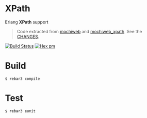 # XPath

Erlang **XPath** support

> Code extracted from [mochiweb](https://github.com/retnuh/mochiweb_xpath) and [mochiweb_xpath](https://github.com/mochi/mochiweb).
> See the [CHANGES](https://github.com/hiend/xpath/blob/master/CHANGES.md).

[![Build Status](https://travis-ci.org/hiend/xpath.svg?branch=master)](https://travis-ci.org/hiend/xpath)
[![Hex pm](http://img.shields.io/hexpm/v/xpath.svg?style=flat)](https://hex.pm/packages/xpath)

# Build

    $ rebar3 compile

# Test

    $ rebar3 eunit
